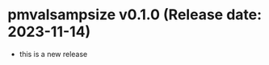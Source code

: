 
pmvalsampsize v0.1.0 (Release date: 2023-11-14)
=============================================

* this is a new release


